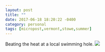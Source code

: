 ```yaml
---
layout: post
title: ""
date: 2017-06-18 18:20:22 -0400
category: personal
tags: [micropost,vermont,stowe,summer]
---
```


Beating the heat at a local swimming hole. ![](https://thecave-com.s3.amazonaws.com/Photo-2017-06-18-18-17-0AeCmp0BsGVYv5sNDeBj.jpg)

